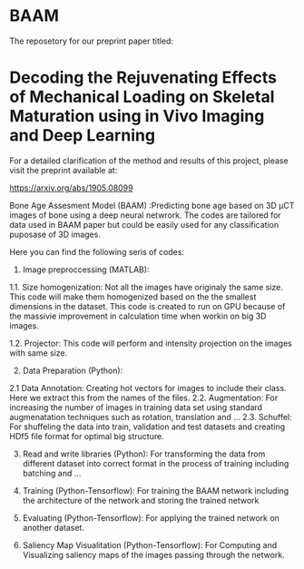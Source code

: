 # BAAM

The reposetory for our preprint paper titled: 
# Decoding the Rejuvenating Effects of Mechanical Loading on Skeletal Maturation using in Vivo Imaging and Deep Learning

For a detailed clarification of the method and results of this project, please visit the preprint available at:

https://arxiv.org/abs/1905.08099

Bone Age Assesment Model (BAAM) :Predicting bone age based on 3D µCT images of bone using a deep neural netwrork. 
The codes are tailored for data used in BAAM paper but could be easily used for any classification puposase of 3D images.

Here you can find the following seris of codes:
1. Image preproccessing (MATLAB):

1.1. Size homogenization: Not all the images have originaly the same size. This code will make them homogenized based on the the smallest dimensions in the dataset. This code is created to run on GPU because of the massivie improvement in calculation time when workin on big 3D images.

1.2. Projector: This code will perform and intensity projection on the images with same size.

2. Data Preparation (Python):

2.1  Data Annotation: Creating hot vectors for images to include their class. Here we extract this from the names of the files.
2.2. Augmentation: For increasing the number of images in training data set using standard augmenatation techniques such as rotation, translation and ...
2.3. Schuffel: For shuffeling the data into train, validation and test datasets and creating HDf5 file format for optimal big structure.
  
3. Read and write libraries (Python): For transforming the data from different dataset into correct format in the process of training including batching and ...
   
4. Training (Python-Tensorflow): For training the BAAM network including the architecture of the network and storing the trained network

5. Evaluating (Python-Tensorflow): For applying the trained network on another dataset.

6. Saliency Map Visualitation (Python-Tensorflow): For Computing and Visualizing saliency maps of the images passing through the network.
